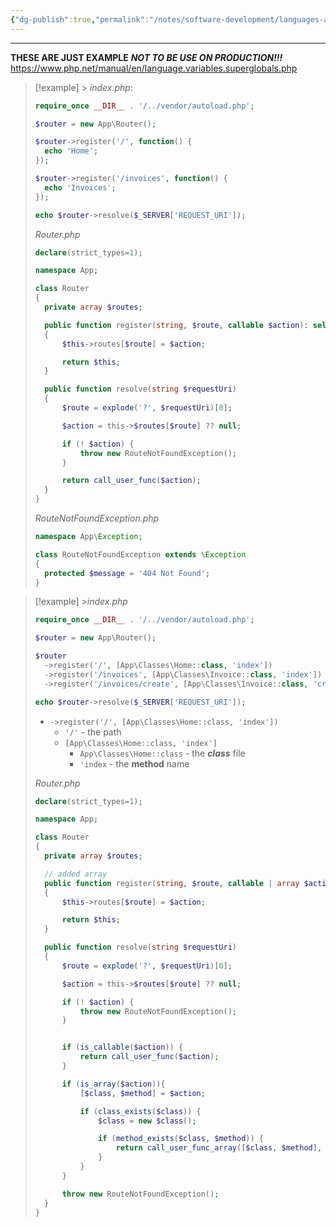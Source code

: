 ```yaml
---
{"dg-publish":true,"permalink":"/notes/software-development/languages-and-frameworks/web-development/backend/php/03-superglobals/01-basic-routing-using-server-info/01-basic-routing/","tags":["programming","php","webdevelopment","backend","SUPERGLOBALS"],"created":"2025-07-13T15:24:55.305+08:00"}
---
```



---

**THESE ARE JUST EXAMPLE**
**_NOT TO BE USE ON PRODUCTION!!!_**
https://www.php.net/manual/en/language.variables.superglobals.php

> [!example] > _index.php_:
>
> ```php
> require_once __DIR__ . '/../vendor/autoload.php';
>
> $router = new App\Router();
>
> $router->register('/', function() {
> 	echo 'Home';
> });
>
> $router->register('/invoices', function() {
> 	echo 'Invoices';
> });
>
> echo $router->resolve($_SERVER['REQUEST_URI']);
> ```
>
> _Router.php_
>
> ```php
> declare(strict_types=1);
>
> namespace App;
>
> class Router
> {
> 	private array $routes;
>
> 	public function register(string, $route, callable $action): self
> 	{
> 		$this->routes[$route] = $action;
>
> 		return $this;
> 	}
>
> 	public function resolve(string $requestUri)
> 	{
> 		$route = explode('?', $requestUri)[0];
>
> 		$action = this->$routes[$route] ?? null;
>
> 		if (! $action) {
> 			throw new RouteNotFoundException();
> 		}
>
> 		return call_user_func($action);
> 	}
> }
> ```
>
> _RouteNotFoundException.php_
>
> ```php
> namespace App\Exception;
>
> class RouteNotFoundException extends \Exception
> {
> 	protected $message = '404 Not Found';
> }
> ```

> [!example] >_index.php_
>
> ```php
> require_once __DIR__ . '/../vendor/autoload.php';
>
> $router = new App\Router();
>
> $router
> 	->register('/', [App\Classes\Home::class, 'index'])
> 	->register('/invoices', [App\Classes\Invoice::class, 'index'])
> 	->register('/invoices/create', [App\Classes\Invoice::class, 'create']);
>
> echo $router->resolve($_SERVER['REQUEST_URI']);
> ```
>
> - `->register('/', [App\Classes\Home::class, 'index'])`
>   - `'/'` - the path
>   - `[App\Classes\Home::class, 'index']`
>     - `App\Classes\Home::class` - the **_class_** file
>     - `'index` - the **method** name
>
> _Router.php_
>
> ```php
> declare(strict_types=1);
>
> namespace App;
>
> class Router
> {
> 	private array $routes;
>
> 	// added array
> 	public function register(string, $route, callable | array $action): self
> 	{
> 		$this->routes[$route] = $action;
>
> 		return $this;
> 	}
>
> 	public function resolve(string $requestUri)
> 	{
> 		$route = explode('?', $requestUri)[0];
>
> 		$action = this->$routes[$route] ?? null;
>
> 		if (! $action) {
> 			throw new RouteNotFoundException();
> 		}
>
>
> 		if (is_callable($action)) {
> 			return call_user_func($action);
> 		}
>
> 		if (is_array($action)){
> 			[$class, $method] = $action;
>
> 			if (class_exists($class)) {
> 				$class = new $class();
>
> 				if (method_exists($class, $method)) {
> 					return call_user_func_array([$class, $method], []);
> 				}
> 			}
> 		}
>
> 		throw new RouteNotFoundException();
> 	}
> }
> ```

